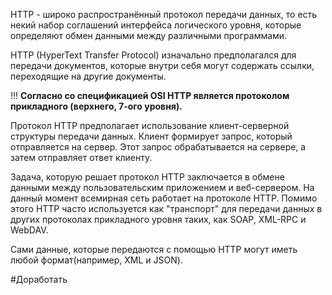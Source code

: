 HTTP - широко распространённый протокол передачи данных, то есть некий набор соглашений интерфейса логического уровня, которые определяют обмен данными между различными программами.

HTTP (HyperText Transfer Protocol) изначально предполагался для передачи документов, которые внутри себя могут содержать ссылки, переходящие на другие документы.

!!! __Согласно со спецификацией OSI HTTP является протоколом прикладного (верхнего, 7-ого уровня).__

Протокол HTTP предполагает использование клиент-серверной структуры передачи данных. Клиент формирует запрос, который отправляется на сервер. Этот запрос обрабатывается на сервере, а затем отправляет ответ клиенту.

Задача, которую решает протокол HTTP заключается в обмене данными между пользовательским приложением и веб-сервером. На данный момент всемирная сеть работает на протоколе HTTP.
Помимо этого HTTP часто используется как "транспорт" для передачи данных в других протоколах прикладного уровня таких, как SOAP, XML-RPC и WebDAV.

Сами данные, которые передаются с помощью HTTP могут иметь любой формат(например, XML и JSON).

#Доработать 